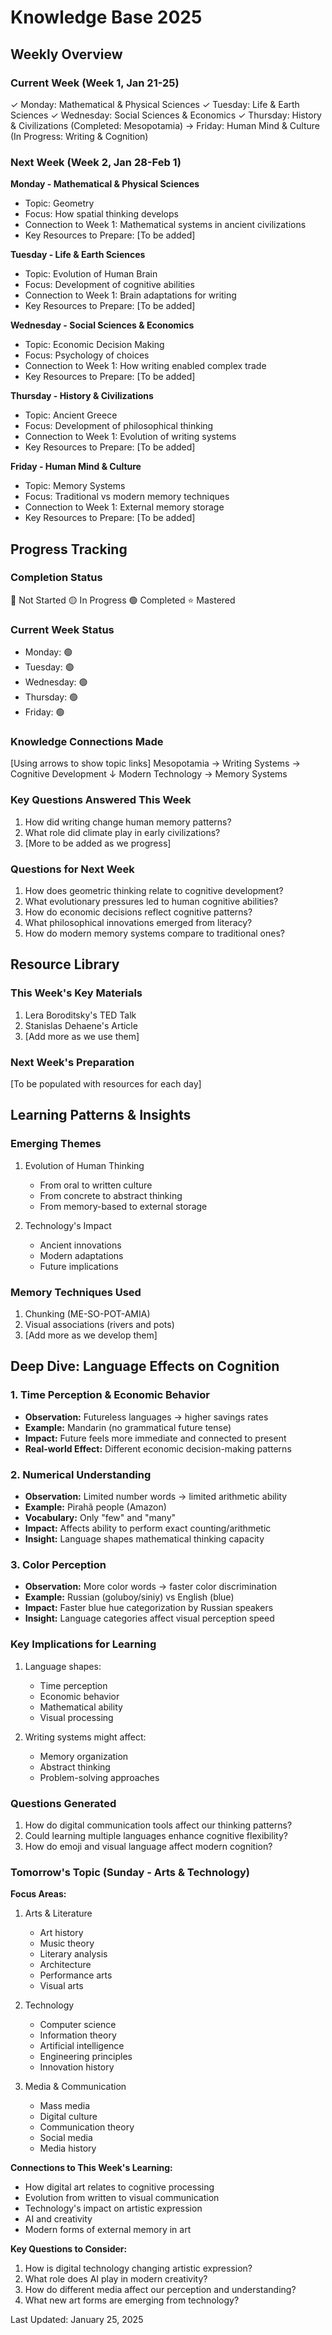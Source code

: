 # Knowledge Base 2025

## Weekly Overview
### Current Week (Week 1, Jan 21-25)
✓ Monday: Mathematical & Physical Sciences
✓ Tuesday: Life & Earth Sciences
✓ Wednesday: Social Sciences & Economics
✓ Thursday: History & Civilizations (Completed: Mesopotamia)
→ Friday: Human Mind & Culture (In Progress: Writing & Cognition)

### Next Week (Week 2, Jan 28-Feb 1)
**Monday - Mathematical & Physical Sciences**
- Topic: Geometry
- Focus: How spatial thinking develops
- Connection to Week 1: Mathematical systems in ancient civilizations
- Key Resources to Prepare: [To be added]

**Tuesday - Life & Earth Sciences**
- Topic: Evolution of Human Brain
- Focus: Development of cognitive abilities
- Connection to Week 1: Brain adaptations for writing
- Key Resources to Prepare: [To be added]

**Wednesday - Social Sciences & Economics**
- Topic: Economic Decision Making
- Focus: Psychology of choices
- Connection to Week 1: How writing enabled complex trade
- Key Resources to Prepare: [To be added]

**Thursday - History & Civilizations**
- Topic: Ancient Greece
- Focus: Development of philosophical thinking
- Connection to Week 1: Evolution of writing systems
- Key Resources to Prepare: [To be added]

**Friday - Human Mind & Culture**
- Topic: Memory Systems
- Focus: Traditional vs modern memory techniques
- Connection to Week 1: External memory storage
- Key Resources to Prepare: [To be added]

## Progress Tracking

### Completion Status
🔴 Not Started
🟡 In Progress
🟢 Completed
⭐ Mastered

### Current Week Status
- Monday: 🟢 
- Tuesday: 🟢
- Wednesday: 🟢
- Thursday: 🟢
- Friday: 🟢

### Knowledge Connections Made
[Using arrows to show topic links]
Mesopotamia → Writing Systems → Cognitive Development
                ↓
        Modern Technology → Memory Systems

### Key Questions Answered This Week
1. How did writing change human memory patterns?
2. What role did climate play in early civilizations?
3. [More to be added as we progress]

### Questions for Next Week
1. How does geometric thinking relate to cognitive development?
2. What evolutionary pressures led to human cognitive abilities?
3. How do economic decisions reflect cognitive patterns?
4. What philosophical innovations emerged from literacy?
5. How do modern memory systems compare to traditional ones?

## Resource Library
### This Week's Key Materials
1. Lera Boroditsky's TED Talk
2. Stanislas Dehaene's Article
3. [Add more as we use them]

### Next Week's Preparation
[To be populated with resources for each day]

## Learning Patterns & Insights
### Emerging Themes
1. Evolution of Human Thinking
   - From oral to written culture
   - From concrete to abstract thinking
   - From memory-based to external storage

2. Technology's Impact
   - Ancient innovations
   - Modern adaptations
   - Future implications

### Memory Techniques Used
1. Chunking (ME-SO-POT-AMIA)
2. Visual associations (rivers and pots)
3. [Add more as we develop them]

## Deep Dive: Language Effects on Cognition

### 1. Time Perception & Economic Behavior
- **Observation:** Futureless languages → higher savings rates
- **Example:** Mandarin (no grammatical future tense)
- **Impact:** Future feels more immediate and connected to present
- **Real-world Effect:** Different economic decision-making patterns

### 2. Numerical Understanding
- **Observation:** Limited number words → limited arithmetic ability
- **Example:** Pirahã people (Amazon)
- **Vocabulary:** Only "few" and "many"
- **Impact:** Affects ability to perform exact counting/arithmetic
- **Insight:** Language shapes mathematical thinking capacity

### 3. Color Perception
- **Observation:** More color words → faster color discrimination
- **Example:** Russian (goluboy/siniy) vs English (blue)
- **Impact:** Faster blue hue categorization by Russian speakers
- **Insight:** Language categories affect visual perception speed

### Key Implications for Learning
1. Language shapes:
   - Time perception
   - Economic behavior
   - Mathematical ability
   - Visual processing
   
2. Writing systems might affect:
   - Memory organization
   - Abstract thinking
   - Problem-solving approaches

### Questions Generated
1. How do digital communication tools affect our thinking patterns?
2. Could learning multiple languages enhance cognitive flexibility?
3. How do emoji and visual language affect modern cognition?

### Tomorrow's Topic (Sunday - Arts & Technology)
**Focus Areas:**
1. Arts & Literature
   - Art history
   - Music theory
   - Literary analysis
   - Architecture
   - Performance arts
   - Visual arts

2. Technology
   - Computer science
   - Information theory
   - Artificial intelligence
   - Engineering principles
   - Innovation history

3. Media & Communication
   - Mass media
   - Digital culture
   - Communication theory
   - Social media
   - Media history

**Connections to This Week's Learning:**
- How digital art relates to cognitive processing
- Evolution from written to visual communication
- Technology's impact on artistic expression
- AI and creativity
- Modern forms of external memory in art

**Key Questions to Consider:**
1. How is digital technology changing artistic expression?
2. What role does AI play in modern creativity?
3. How do different media affect our perception and understanding?
4. What new art forms are emerging from technology?

Last Updated: January 25, 2025 